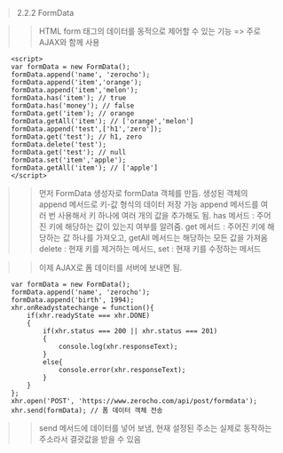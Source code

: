 > 2.2.2 FormData

>> HTML form 태그의 데이터를 동적으로 제어할 수 있는 기능 => 주로 AJAX와 함께 사용 

~~~
    <script>
    var formData = new FormData();
    formData.append('name', 'zerocho');
    formData.append('item','orange');
    formData.append('item','melon');
    formData.has('item'); // true
    formData.has('money'); // false
    formData.get('item'); // orange
    formData.getAll('item'); // ['orange','melon']
    formData.append('test',['h1','zero']); 
    formData.get('test'); // h1, zero
    formData.delete('test'); 
    formData.get('test'); // null
    formData.set('item','apple'); 
    formData.getAll('item'); // ['apple']
    </script>
~~~

>> 먼저 FormData 생성자로 formData 객체를 만듬. 생성된 객체의 append 메서드로 키-값 형식의 데이터 저장 가능
>> append 메서드를 여러 번 사용해서 키 하나에 여러 개의 값을 추가해도 됨.
>> has 메서드 : 주어진 키에 해당하는 값이 있는지 여부를 알려줌. 
>> get 메서드 : 주어진 키에 해당하는 값 하나를 가져오고, getAll 메서드는 해당하는 모든 값을 가져옴
>> delete : 현재 키를 제거하는 메서드, set : 현재 키를 수정하는 메서드 

>> 이제 AJAX로 폼 데이터를 서버에 보내면 됨.
~~~
    var formData = new FormData();
    formData.append('name', 'zerocho');
    formData.append('birth', 1994);
    xhr.onReadystatechange = function(){
        if(xhr.readyState === xhr.DONE)
        {
            if(xhr.status === 200 || xhr.status === 201)
            {
                console.log(xhr.responseText);
            }
            else{
                console.error(xhr.responseText);
            }
        }
    };
    xhr.open('POST', 'https://www.zerocho.com/api/post/formdata');
    xhr.send(formData); // 폼 데이터 객체 전송 
~~~

>> send 메서드에 데이터를 넣어 보냄, 현재 설정된 주소는 실제로 동작하는 주소라서 결괏값을 받을 수 있음